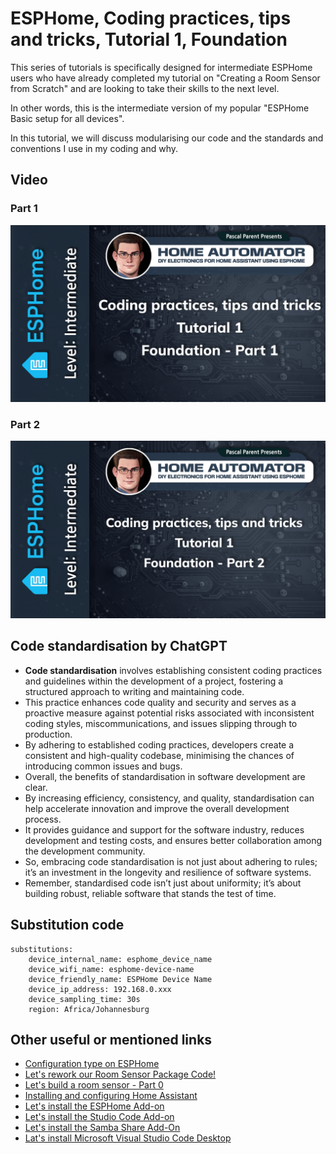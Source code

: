 # ESPHome, Coding practices, tips and tricks, Tutorial 1, Foundation

This series of tutorials is specifically designed for intermediate ESPHome users who have already completed my tutorial on "Creating a Room Sensor from Scratch" and are looking to take their skills to the next level.

In other words, this is the intermediate version of my popular "ESPHome Basic setup for all devices".

In this tutorial, we will discuss modularising our code and the standards and conventions I use in my coding and why. 

## Video

### Part 1

[![Watch the video](/Coding_Practices_Tips_and_Tricks/1_foundation/images/Splash_Screen_1_1.jpg)](https://youtu.be/G9WRg6jk7xk)

### Part 2

[![Watch the video](/Coding_Practices_Tips_and_Tricks/1_foundation/images/Splash_Screen_1_2.jpg)](https://youtu.be/Qx6hqZh4Y9s)

## Code standardisation by ChatGPT

- **Code standardisation** involves establishing consistent coding practices and guidelines within the development of a project, fostering a structured approach to writing and maintaining code.
- This practice enhances code quality and security and serves as a proactive measure against potential risks associated with inconsistent coding styles, miscommunications, and issues slipping through to production.
- By adhering to established coding practices, developers create a consistent and high-quality codebase, minimising the chances of introducing common issues and bugs.
- Overall, the benefits of standardisation in software development are clear.
- By increasing efficiency, consistency, and quality, standardisation can help accelerate innovation and improve the overall development process.
- It provides guidance and support for the software industry, reduces development and testing costs, and ensures better collaboration among the development community.
- So, embracing code standardisation is not just about adhering to rules; it’s an investment in the longevity and resilience of software systems.
- Remember, standardised code isn’t just about uniformity; it’s about building robust, reliable software that stands the test of time.

## Substitution code

    substitutions:
        device_internal_name: esphome_device_name
        device_wifi_name: esphome-device-name
        device_friendly_name: ESPHome Device Name
        device_ip_address: 192.168.0.xxx
        device_sampling_time: 30s
        region: Africa/Johannesburg

## Other useful or mentioned links

- [Configuration type on ESPHome](https://esphome.io/guides/configuration-types.html)
- [Let's rework our Room Sensor Package Code!](https://youtube.com/live/52_ZJmTz3bs)
- [Let's build a room sensor - Part 0](/Lets_build_a_room_sensor/Part%200/README.md)
- [Installing and configuring Home Assistant](/Tutorial%201%20-%20Basic%20Setup%20for%20all%20Devices/README.md)
- [Let's install the ESPHome Add-on](https://youtu.be/zwykvV82SGw?si=XLMDUKdHiqi_dprt)
- [Let's install the Studio Code Add-on](https://youtu.be/oKdITXid-5Y)
- [Let's install the Samba Share Add-On](https://youtu.be/Vu_oxefjd0I)
- [Lat's install Microsoft Visual Studio Code Desktop](https://youtu.be/6NdY1y3NYL8)
